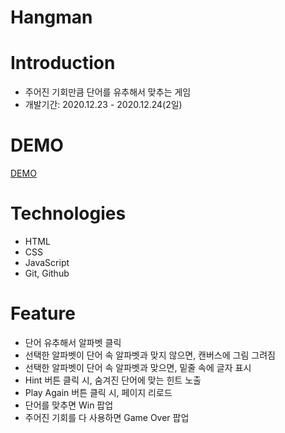 # Hangman

# Introduction
- 주어진 기회만큼 단어를 유추해서 맞추는 게임
- 개발기간: 2020.12.23 - 2020.12.24(2일)

# DEMO
[DEMO](https://mglee-developer.github.io/vanillaprojects/hangman/)

# Technologies
- HTML
- CSS
- JavaScript
- Git, Github

# Feature
- 단어 유추해서 알파벳 클릭
- 선택한 알파벳이 단어 속 알파벳과 맞지 않으면, 캔버스에 그림 그려짐
- 선택한 알파벳이 단어 속 알파벳과 맞으면, 밑줄 속에 글자 표시
- Hint 버튼 클릭 시, 숨겨진 단어에 맞는 힌트 노출
- Play Again 버튼 클릭 시, 페이지 리로드
- 단어를 맞추면 Win 팝업
- 주어진 기회를 다 사용하면 Game Over 팝업